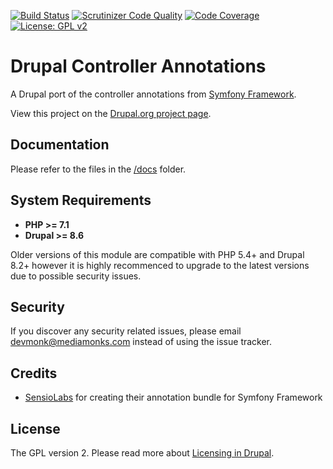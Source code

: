 [![Build Status](https://travis-ci.org/mediamonks/drupal-controller-annotations.svg?branch=8.x-1.x)](https://travis-ci.org/mediamonks/drupal-controller-annotations)
[![Scrutinizer Code Quality](https://scrutinizer-ci.com/g/mediamonks/drupal-controller-annotations/badges/quality-score.png?b=8.x-1.x)](https://scrutinizer-ci.com/g/mediamonks/drupal-controller-annotations/?branch=8.x-1.x)
[![Code Coverage](https://scrutinizer-ci.com/g/mediamonks/drupal-controller-annotations/badges/coverage.png?b=8.x-1.x)](https://scrutinizer-ci.com/g/mediamonks/drupal-controller-annotations/?branch=8.x-1.x)
[![License: GPL v2](https://img.shields.io/badge/License-GPL%20v2-blue.svg)](https://www.gnu.org/licenses/old-licenses/gpl-2.0.en.html)

# Drupal Controller Annotations

A Drupal port of the controller annotations from [Symfony Framework](http://symfony.com/doc/current/bundles/SensioFrameworkExtraBundle/index.html).

View this project on the [Drupal.org project page](https://www.drupal.org/project/controller_annotations).

## Documentation

Please refer to the files in the [/docs](/docs) folder. 

## System Requirements

- **PHP >= 7.1**
- **Drupal >= 8.6**

Older versions of this module are compatible with PHP 5.4+ and Drupal 8.2+ however it is highly recommenced to upgrade to the latest versions due to possible security issues.

## Security

If you discover any security related issues, please email devmonk@mediamonks.com instead of using the issue tracker.

## Credits

- [SensioLabs](https://github.com/sensiolabs/SensioFrameworkExtraBundle) for creating their annotation bundle for Symfony Framework

## License

The GPL version 2. Please read more about [Licensing in Drupal](https://www.drupal.org/about/licensing).
